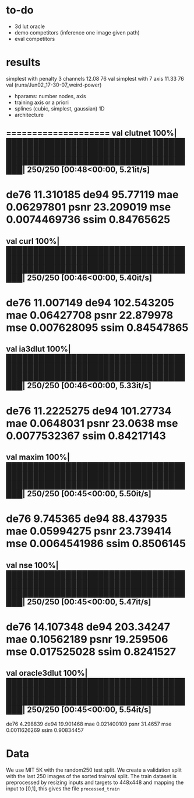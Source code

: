 # to-do
- 3d lut oracle
- demo competitors (inference one image given path)
- eval competitors 


# results
simplest with penalty 3 channels 12.08 76 val
simplest with 7 axis 11.33 76 val (runs/Jun02_17-30-07_weird-power)


- hparams: number nodes, axis
- training axis or a priori
- splines (cubic, simplest, gaussian) 1D
- architecture

====================
val clutnet
100%|██████████████████████████████████████████████████████████████████████████████████████████████████████| 250/250 [00:48<00:00,  5.21it/s]
--------------------
de76 11.310185
de94 95.77119
mae 0.06297801
psnr 23.209019
mse 0.0074469736
ssim 0.84765625
====================
val curl
100%|██████████████████████████████████████████████████████████████████████████████████████████████████████| 250/250 [00:46<00:00,  5.40it/s]
--------------------
de76 11.007149
de94 102.543205
mae 0.06427708
psnr 22.879978
mse 0.007628095
ssim 0.84547865
====================
val ia3dlut
100%|██████████████████████████████████████████████████████████████████████████████████████████████████████| 250/250 [00:46<00:00,  5.33it/s]
--------------------
de76 11.2225275
de94 101.27734
mae 0.0648031
psnr 23.0638
mse 0.0077532367
ssim 0.84217143
====================
val maxim
100%|██████████████████████████████████████████████████████████████████████████████████████████████████████| 250/250 [00:45<00:00,  5.50it/s]
--------------------
de76 9.745365
de94 88.437935
mae 0.05994275
psnr 23.739414
mse 0.0064541986
ssim 0.8506145
====================
val nse
100%|██████████████████████████████████████████████████████████████████████████████████████████████████████| 250/250 [00:45<00:00,  5.47it/s]
--------------------
de76 14.107348
de94 203.34247
mae 0.10562189
psnr 19.259506
mse 0.017525028
ssim 0.8241527
====================
val oracle3dlut
100%|██████████████████████████████████████████████████████████████████████████████████████████████████████| 250/250 [00:45<00:00,  5.54it/s]
--------------------
de76 4.298839
de94 19.901468
mae 0.021400109
psnr 31.4657
mse 0.0011626269
ssim 0.90834457



# Data
We use MIT 5K with the random250 test split.
We create a validation split with the last 250 images of the sorted trainval split.
The train dataset is preprocessed by resizing inputs and targets to 448x448 and mapping the input to [0,1], this gives the file `processed_train`





